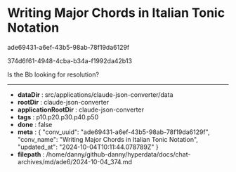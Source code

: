 # Writing Major Chords in Italian Tonic Notation

ade69431-a6ef-43b5-98ab-78f19da6129f

374d6f61-4948-4cba-b34a-f1992da42b13

Is the Bb looking for resolution?

---

* **dataDir** : src/applications/claude-json-converter/data
* **rootDir** : claude-json-converter
* **applicationRootDir** : claude-json-converter
* **tags** : p10.p20.p30.p40.p50
* **done** : false
* **meta** : {
  "conv_uuid": "ade69431-a6ef-43b5-98ab-78f19da6129f",
  "conv_name": "Writing Major Chords in Italian Tonic Notation",
  "updated_at": "2024-10-04T10:11:44.078789Z"
}
* **filepath** : /home/danny/github-danny/hyperdata/docs/chat-archives/md/ade6/2024-10-04_374.md